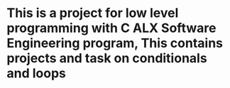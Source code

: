 # This is a project for low level programming with C ALX Software Engineering program, This contains projects and task on conditionals and loops

